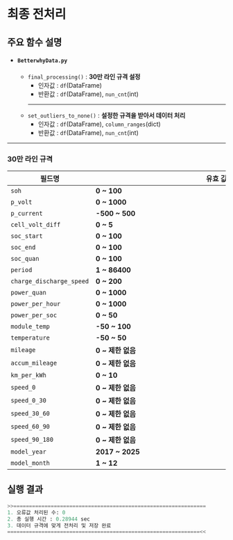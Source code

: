# 최종 전처리


## 주요 함수 설명
- #### **`BetterwhyData.py`** 
  - `final_processing()` : **30만 라인 규격 설정**
    - 인자값 : `df`(DataFrame)
    - 반환값 : `df`(DataFrame), `nun_cnt`(int)
    ---
  - `set_outliers_to_none()` : **설정한 규격을 받아서 데이터 처리**
    - 인자값 : `df`(DataFrame), `column_ranges`(dict)
    - 반환값 : `df`(DataFrame), `nun_cnt`(int)
---

### 30만 라인 규격 

| 필드명                  | 유효 값 범위                       |
|-------------------------|------------------------------------|
| `soh`                   | **0 ~ 100**　　　　　　　　　　　　　　　　　　　　　　　　　　　　　　　　　　　|
| `p_volt`                | **0 ~ 1000**                       |
| `p_current`             | **-500 ~ 500**                     |
| `cell_volt_diff`        | **0 ~ 5**                          |
| `soc_start`             | **0 ~ 100**                        |
| `soc_end`               | **0 ~ 100**                        |
| `soc_quan`              | **0 ~ 100**                        |
| `period`                | **1 ~ 86400**                      |
| `charge_discharge_speed`| **0 ~ 200**                        |
| `power_quan`            | **0 ~ 1000**                       |
| `power_per_hour`        | **0 ~ 1000**                       |
| `power_per_soc`         | **0 ~ 50**                         |
| `module_temp`           | **-50 ~ 100**                      |
| `temperature`           | **-50 ~ 50**                       |
| `mileage`               | **0 ~ 제한 없음**                  |
| `accum_mileage`         | **0 ~ 제한 없음**                  |
| `km_per_kWh`            | **0 ~ 10**                         |
| `speed_0`               | **0 ~ 제한 없음**                  |
| `speed_0_30`            | **0 ~ 제한 없음**                  |
| `speed_30_60`           | **0 ~ 제한 없음**                  |
| `speed_60_90`           | **0 ~ 제한 없음**                  |
| `speed_90_180`          | **0 ~ 제한 없음**                  |
| `model_year`            | **2017 ~ 2025**                    |
| `model_month`           | **1 ~ 12**                         |

 
## 실행 결과
```python
>>==============================================================
1. 오류값 처리된 수: 0
2. 총 실행 시간 : 0.28944 sec
3. 데이터 규격에 맞게 전처리 및 저장 완료
==============================================================<<
```
